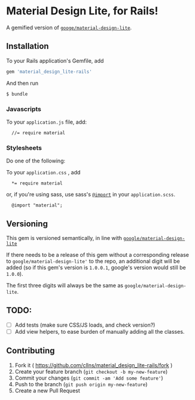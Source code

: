 # Material Design Lite, for Rails!

A gemified version of
[`googe/material-design-lite`](https://github.com/google/material-design-lite).

## Installation

To your Rails application's Gemfile, add

```ruby
gem 'material_design_lite-rails'
```

And then run

    $ bundle

### Javascripts

To your `application.js` file, add:

```
  //= require material
```

### Stylesheets

Do one of the following:

To your `application.css` , add
```
  *= require material
```

or, if you're using sass, use sass's
[`@import`](https://github.com/rails/sass-rails#important-note)
in your `application.scss`.

```
  @import "material";
```

## Versioning

This gem is versioned semantically,
in line with
[`google/material-design-lite`](https://github.com/google/material-design-lite)

If there needs to be a release of this gem without a corresponding release to
`google/material-design-lite'` to the repo, an additional digit will be added
(so if this gem's version is `1.0.0.1`, google's version would still be `1.0.0`).

The first three digits will always be the same as `google/material-design-lite`.

## TODO:

- [ ] Add tests (make sure CSS/JS loads, and check version?)
- [ ] Add view helpers, to ease burden of manually adding all the classes.

## Contributing

1. Fork it ( https://github.com/cllns/material_design_lite-rails/fork )
2. Create your feature branch (`git checkout -b my-new-feature`)
3. Commit your changes (`git commit -am 'Add some feature'`)
4. Push to the branch (`git push origin my-new-feature`)
5. Create a new Pull Request

